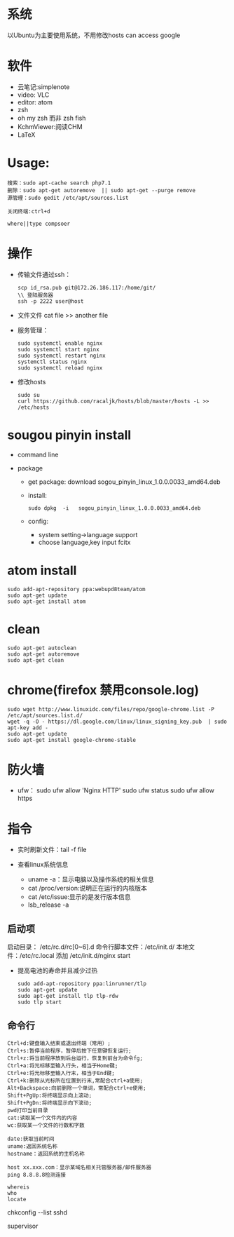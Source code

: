 # 系统

以Ubuntu为主要使用系统，不用修改hosts can access google

# 软件

- 云笔记:simplenote
- video: VLC
- editor: atom
- zsh
- oh my zsh 而非 zsh fish
- KchmViewer:阅读CHM
- LaTeX

# Usage:

```
搜索：sudo apt-cache search php7.1
删除：sudo apt-get autoremove  || sudo apt-get --purge remove
源管理：sudo gedit /etc/apt/sources.list

关闭终端:ctrl+d

where||type compsoer
```

# 操作

- 传输文件通过ssh：

  ```
  scp id_rsa.pub git@172.26.186.117:/home/git/
  \\ 登陆服务器
  ssh -p 2222 user@host
  ```

- 文件文件 cat file >> another file

- 服务管理：

  ```
  sudo systemctl enable nginx
  sudo systemctl start nginx
  sudo systemctl restart nginx
  systemctl status nginx
  sudo systemctl reload nginx
  ```

- 修改hosts

  ```
  sudo su
  curl https://github.com/racaljk/hosts/blob/master/hosts -L >> /etc/hosts
  ```

# sougou pinyin install

- command line
- package

  - get package: download sogou_pinyin_linux_1.0.0.0033_amd64.deb
  - install:

    ```
    sudo dpkg  -i   sogou_pinyin_linux_1.0.0.0033_amd64.deb
    ```

  - config:

    - system setting->language support
    - choose language,key input fcitx

# atom install

```
sudo add-apt-repository ppa:webupd8team/atom
sudo apt-get update
sudo apt-get install atom
```

# clean

```
sudo apt-get autoclean
sudo apt-get autoremove
sudo apt-get clean
```

# chrome(firefox 禁用console.log)

```
sudo wget http://www.linuxidc.com/files/repo/google-chrome.list -P /etc/apt/sources.list.d/
wget -q -O - https://dl.google.com/linux/linux_signing_key.pub  | sudo apt-key add -
sudo apt-get update
sudo apt-get install google-chrome-stable
```

# 防火墙

- ufw： sudo ufw allow 'Nginx HTTP' sudo ufw status sudo ufw allow https

# 指令

- 实时刷新文件：tail -f file
- 查看linux系统信息

  - uname -a：显示电脑以及操作系统的相关信息
  - cat /proc/version:说明正在运行的内核版本
  - cat /etc/issue:显示的是发行版本信息
  - lsb_release -a

## 启动项

启动目录： /etc/rc.d/rc[0~6].d 命令行脚本文件：/etc/init.d/ 本地文件：/etc/rc.local 添加 /etc/init.d/nginx start

- 提高电池的寿命并且减少过热

  ```
  sudo add-apt-repository ppa:linrunner/tlp
  sudo apt-get update
  sudo apt-get install tlp tlp-rdw
  sudo tlp start
  ```

## 命令行

```
Ctrl+d:键盘输入结束或退出终端（常用）;
Ctrl+s:暂停当前程序，暂停后按下任意键恢复运行;
Ctrl+z:将当前程序放到后台运行，恢复到前台为命令fg;
Ctrl+a:将光标移至输入行头，相当于Home键;
Ctrl+e:将光标移至输入行末，相当于End键;
Ctrl+k:删除从光标所在位置到行末,常配合ctrl+a使用;
Alt+Backspace:向前删除一个单词，常配合ctrl+e使用;
Shift+PgUp:将终端显示向上滚动;
Shift+PgDn:将终端显示向下滚动;
pwd打印当前目录
cat:读取某一个文件内的内容
wc:获取某一个文件的行数和字数

date:获取当前时间
uname:返回系统名称
hostname：返回系统的主机名称

host xx.xxx.com：显示某域名相关托管服务器/邮件服务器
ping 8.8.8.8检测连接

whereis
who
locate
```

chkconfig --list sshd

supervisor
